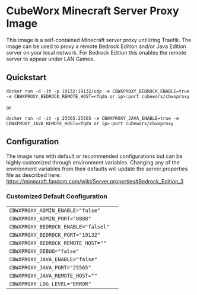 CubeWorx Minecraft Server Proxy Image
==============

This image is a self-contained Minecraft server proxy untilizing Traefik. The image can be used to proxy a remote Bedrock Edition and/or Java Edition server on your local network. For Bedrock Edition this enables the remote server to appear under LAN Games.

## Quickstart

```
docker run -d -it -p 19132:19132/udp -e CBWXPROXY_BEDROCK_ENABLE=true -e CBWXPROXY_BEDROCK_REMOTE_HOST=<fqdn or ip>:port cubeworx/cbwxproxy
```
or
```
docker run -d -it -p 25565:25565 -e CBWXPROXY_JAVA_ENABLE=true -e CBWXPROXY_JAVA_REMOTE_HOST=<fqdn or ip>:port cubeworx/cbwxproxy
```

## Configuration

The image runs with default or recommended configurations but can be highly customized through environment variables. Changing any of the environment variables from their defaults will update the server.properties file as described here: https://minecraft.fandom.com/wiki/Server.properties#Bedrock_Edition_3


### Customized Default Configuration

|                               |                                                                         |
|-------------------------------|-------------------------------------------------------------------------|
| `CBWXPROXY_ADMIN_ENABLE="false"`  |  |
| `CBWXPROXY_ADMIN_PORT="8888"` |         |
| `CBWXPROXY_BEDROCK_ENABLE="falsel"`  |  |
| `CBWXPROXY_BEDROCK_PORT="19132"` |         |
| `CBWXPROXY_BEDROCK_REMOTE_HOST=""`  |  |
| `CBWXPROXY_DEBUG="false"` |         |
| `CBWXPROXY_JAVA_ENABLE="false"`  |  |
| `CBWXPROXY_JAVA_PORT="25565"` |         |
| `CBWXPROXY_JAVA_REMOTE_HOST=""`  |  |
| `CBWXPROXY_LOG_LEVEL="ERROR"` |         |
